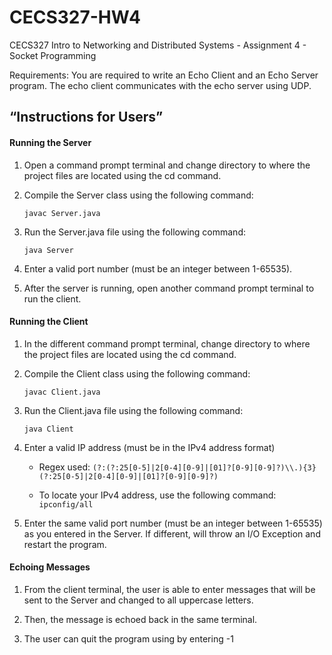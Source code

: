 # CECS327-HW4
CECS327 Intro to Networking and Distributed Systems - Assignment 4 - Socket Programming

Requirements: You are required to write an Echo Client and an Echo Server  program. The echo client communicates with the echo server using UDP.

## **“Instructions for Users”**

#### **Running the Server**
1. Open a command prompt terminal and change directory to where the project files are located using the cd command.

2. Compile the Server class using the following command:

     `javac Server.java` 

3. Run the Server.java file using the following command:

     `java Server`

4. Enter a valid port number (must be an integer between 1-65535).

5. After the server is running, open another command prompt terminal to run the client.


#### **Running the Client**
1. In the different command prompt terminal, change directory to where the project files are located using the cd command.

2. Compile the Client class using the following command:

     `javac Client.java`

3. Run the Client.java file using the following command:

     `java Client`

4. Enter a valid IP address (must be in the IPv4 address format)

     - Regex used: `(?:(?:25[0-5]|2[0-4][0-9]|[01]?[0-9][0-9]?)\\.){3}(?:25[0-5]|2[0-4][0-9]|[01]?[0-9][0-9]?)`

     - To locate your IPv4 address, use the following command: `ipconfig/all`

5. Enter the same valid port number (must be an integer between 1-65535) as you entered in the Server. If different, will throw an I/O Exception and restart the program.

#### **Echoing Messages**
1. From the client terminal, the user is able to enter messages that will be sent to the Server and changed to all uppercase letters.

2. Then, the message is echoed back in the same terminal.

3. The user can quit the program using by entering -1
